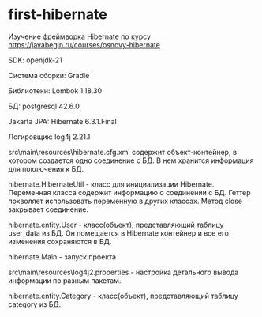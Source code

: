 # first-hibernate
Изучение фреймворка Hibernate по курсу https://javabegin.ru/courses/osnovy-hibernate


SDK: openjdk-21

Система сборки: Gradle 

Библиотеки: Lombok 1.18.30

БД: postgresql 42.6.0

Jakarta JPA: Hibernate 6.3.1.Final

Логировщик: log4j 2.21.1


src\main\resources\hibernate.cfg.xml содержит объект-контейнер, в котором создается одно соединение с БД. В нем хранится информация для поключения к БД.

hibernate.HibernateUtil - класс для инициализации Hibernate. Переменная класса содержит информацию о соединении с БД. Геттер похволяет использовать переменную в других классах. Метод close закрывает соединение.

hibernate.entity.User - класс(объект), представляющий таблицу user_data из БД. Он помещается в Hibernate контейнер и все его изменения сохраняются в БД.

hibernate.Main - запуск проекта

src\main\resources\log4j2.properties - настройка детального вывода информации по разным пакетам.

hibernate.entity.Category - класс(объект), представляющий таблицу category из БД. 
